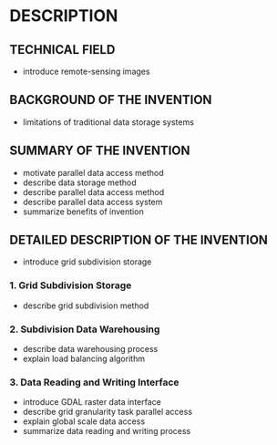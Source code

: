 # DESCRIPTION

## TECHNICAL FIELD

- introduce remote-sensing images

## BACKGROUND OF THE INVENTION

- limitations of traditional data storage systems

## SUMMARY OF THE INVENTION

- motivate parallel data access method
- describe data storage method
- describe parallel data access method
- describe parallel data access system
- summarize benefits of invention

## DETAILED DESCRIPTION OF THE INVENTION

- introduce grid subdivision storage

### 1. Grid Subdivision Storage

- describe grid subdivision method

### 2. Subdivision Data Warehousing

- describe data warehousing process
- explain load balancing algorithm

### 3. Data Reading and Writing Interface

- introduce GDAL raster data interface
- describe grid granularity task parallel access
- explain global scale data access
- summarize data reading and writing process

